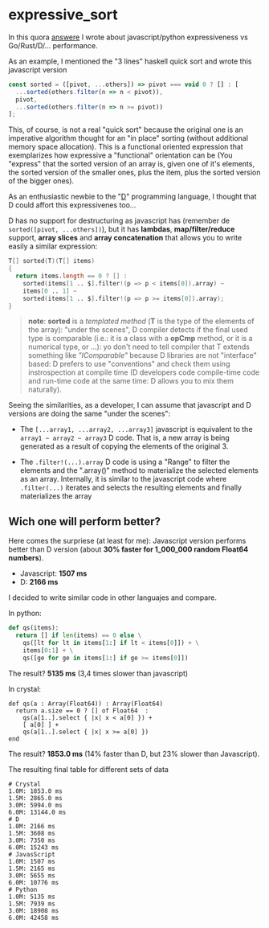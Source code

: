 # expressive_sort

In this quora [answere](https://es.quora.com/Por-qu%C3%A9-la-mayor%C3%ADa-de-los-desarrolladores-estudian-solo-lenguajes-muy-simples-como-JavaScript-y-Python-en-lugar-de-aprender-un-lenguaje-verdadero-como-C-2/answer/Antonio-Cabrera-52) I wrote about javascript/python expressiveness vs Go/Rust/D/... performance.

As an example, I mentioned the "3 lines" haskell quick sort and wrote this javascript version

```javascript
const sorted = ([pivot, ...others]) => pivot === void 0 ? [] : [
  ...sorted(others.filter(n => n < pivot)),
  pivot,
  ...sorted(others.filter(n => n >= pivot))
];
```

This, of course, is not a real "quick sort" because the original one is an imperative algorithm thought for an "in place" sorting (without additional memory space allocation).  This is a functional oriented expression that exemplarizes how expressive a "functional" orientation can be (You "express" that the sorted version of an array is, given one of it's elements, the sorted version of the smaller ones, plus the item, plus the sorted version of the bigger ones).

As an enthusiastic newbie to the "[D](https://dlang.org)" programming language, I thought that D could affort this expressivenes too... 

D has no support for destructuring as javascript has (remember de ```sorted([pivot, ...others])```), but it has **lambdas**, **map/filter/reduce** support, **array slices** and **array concatenation** that allows you to write easily a similar expression:

```d
T[] sorted(T)(T[] items)
{
  return items.length == 0 ? [] : 
    sorted(items[1 .. $].filter!(p => p < items[0]).array) ~ 
    items[0 .. 1] ~ 
    sorted(items[1 .. $].filter!(p => p >= items[0]).array);
}
```

>  **note**: **sorted** is a *templated method* (**T** is the type of the elements of the array): "under the scenes", D compiler detects if the final used type is comparable (i.e.:  it is a class with a **opCmp** method, or it is a numerical type, or ...):  yo don't need to tell compiler that T extends something like *"IComparable"* because D libraries are not "interface" based:  D prefers to use "conventions" and check them using instrospection at compile time (D developers code compile-time code and run-time code at the same time:  D allows you to mix them naturally).

Seeing the similarities, as a developer, I can assume that javascript and D versions are doing the same "under the scenes": 
* The ```[...array1, ...array2, ...array3]``` javascript is equivalent to the ```array1 ~ array2 ~ array3``` D code.  That is, a new array is being generated as a result of copying the elements of the original 3. 

* The ```.filter!(...).array``` D code is using a "Range" to filter the elements and the ".array()" method to materialize the selected elements as an array.  Internally, it is similar to the javascript code where ```.filter(...)``` iterates and selects the resulting elements and finally materializes the array

## Wich one will perform better?  
Here comes the surpriese (at least for me):  Javascript version performs better than D version (about **30% faster for 1_000_000 random Float64 numbers**).

* Javascript:  **1507 ms**
* D:  **2166 ms**

I decided to write similar code in other languajes and compare.

In python:

```python
def qs(items):
  return [] if len(items) == 0 else \
    qs([lt for lt in items[1:] if lt < items[0]]) + \
    items[0:1] + \
    qs([ge for ge in items[1:] if ge >= items[0]])
```

The result? **5135 ms** (3,4 times slower than javascript)

In crystal:

```crystal
def qs(a : Array(Float64)) : Array(Float64)
  return a.size == 0 ? [] of Float64  :
    qs(a[1..].select { |x| x < a[0] }) +
    [ a[0] ] +
    qs(a[1..].select { |x| x >= a[0] })
end
```

The result? **1853.0 ms** (14% faster than D, but 23% slower than Javascript).

The resulting final table for different sets of data 

```
# Crystal
1.0M: 1853.0 ms
1.5M: 2865.0 ms
3.0M: 5994.0 ms
6.0M: 13144.0 ms
# D
1.0M: 2166 ms
1.5M: 3608 ms
3.0M: 7350 ms
6.0M: 15243 ms
# JavasScript
1.0M: 1507 ms
1.5M: 2165 ms
3.0M: 5655 ms
6.0M: 10776 ms
# Python
1.0M: 5135 ms
1.5M: 7939 ms
3.0M: 18908 ms
6.0M: 42458 ms
```









